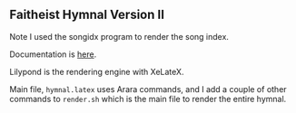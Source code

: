 ## Faitheist Hymnal Version II ##

Note I used the songidx program to render the song index. 

Documentation is [here](http://songs.sourceforge.net/songsdoc).

Lilypond is the rendering engine with XeLateX.

Main file, `hymnal.latex` uses Arara commands, and I add a couple of other commands to `render.sh` which is the main file to render the entire hymnal.